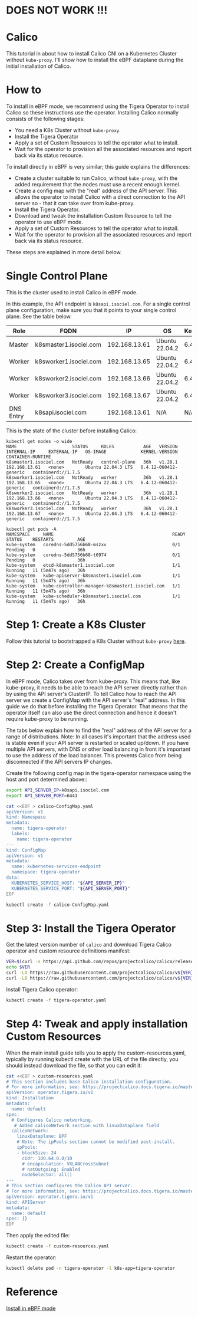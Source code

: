 # **DOES NOT WORK !!!**

# Calico
This tutorial in about how to install Calico CNI on a Kubernetes Cluster without `kube-proxy`. I'll show how to install the eBPF dataplane during the initial installation of Calico. 

# How to

To install in eBPF mode, we recommend using the Tigera Operator to install Calico so these instructions use the operator. Installing Calico normally consists of the following stages:

- You need a K8s Cluster without `kube-proxy`.
- Install the Tigera Operator
- Apply a set of Custom Resources to tell the operator what to install.
- Wait for the operator to provision all the associated resources and report back via its status resource.

To install directly in eBPF is very similar; this guide explains the differences:

- Create a cluster suitable to run Calico, without `kube-proxy`, with the added requirement that the nodes must use a recent enough kernel.
- Create a config map with the "real" address of the API server. This allows the operator to install Calico with a direct connection to the API server so - that it can take over from kube-proxy.
- Install the Tigera Operator.
- Download and tweak the installation Custom Resource to tell the operator to use eBPF mode.
- Apply a set of Custom Resources to tell the operator what to install.
- Wait for the operator to provision all the associated resources and report back via its status resource.

These steps are explained in more detail below.

# Single Control Plane
This is the cluster used to install Calico in eBPF mode. 

In this example, the API endpoint is `k8sapi.isociel.com`. For a single control plane configuration, make sure you that it points to your single control plane. See the table below.

|Role|FQDN|IP|OS|Kernel|RAM|vCPU|
|----|----|----|----|----|----|----|
|Master|k8smaster1.isociel.com|192.168.13.61|Ubuntu 22.04.2|6.4.12|2G|2|
|Worker|k8sworker1.isociel.com|192.168.13.65|Ubuntu 22.04.2|6.4.12|2G|2|
|Worker|k8sworker2.isociel.com|192.168.13.66|Ubuntu 22.04.2|6.4.12|2G|2|
|Worker|k8sworker3.isociel.com|192.168.13.67|Ubuntu 22.04.2|6.4.12|2G|2|
|DNS Entry|k8sapi.isociel.com|192.168.13.61|N/A|N/A|N/A|N/A|

This is the state of the cluster before installing Calico:
```
kubectl get nodes -o wide
NAME                     STATUS     ROLES           AGE   VERSION   INTERNAL-IP     EXTERNAL-IP   OS-IMAGE             KERNEL-VERSION          CONTAINER-RUNTIME
k8smaster1.isociel.com   NotReady   control-plane   36h   v1.28.1   192.168.13.61   <none>        Ubuntu 22.04.3 LTS   6.4.12-060412-generic   containerd://1.7.5
k8sworker1.isociel.com   NotReady   worker          36h   v1.28.1   192.168.13.65   <none>        Ubuntu 22.04.3 LTS   6.4.12-060412-generic   containerd://1.7.5
k8sworker2.isociel.com   NotReady   worker          36h   v1.28.1   192.168.13.66   <none>        Ubuntu 22.04.3 LTS   6.4.12-060412-generic   containerd://1.7.5
k8sworker3.isociel.com   NotReady   worker          36h   v1.28.1   192.168.13.67   <none>        Ubuntu 22.04.3 LTS   6.4.12-060412-generic   containerd://1.7.5
```

```
kubectl get pods -A
NAMESPACE     NAME                                             READY   STATUS    RESTARTS         AGE
kube-system   coredns-5dd5756b68-mszxv                         0/1     Pending   0                36h
kube-system   coredns-5dd5756b68-t6974                         0/1     Pending   0                36h
kube-system   etcd-k8smaster1.isociel.com                      1/1     Running   11 (5m47s ago)   36h
kube-system   kube-apiserver-k8smaster1.isociel.com            1/1     Running   11 (5m47s ago)   36h
kube-system   kube-controller-manager-k8smaster1.isociel.com   1/1     Running   11 (5m47s ago)   36h
kube-system   kube-scheduler-k8smaster1.isociel.com            1/1     Running   11 (5m47s ago)   36h
```

# Step 1: Create a K8s Cluster
Follow this tutorial to bootstrapped a K8s Cluster without `kube-proxy` [here](../05-k8s-master-only.md).

# Step 2: Create a ConfigMap
In eBPF mode, Calico takes over from kube-proxy. This means that, like kube-proxy, it needs to be able to reach the API server directly rather than by using the API server's ClusterIP. To tell Calico how to reach the API server we create a ConfigMap with the API server's "real" address. In this guide we do that before installing the Tigera Operator. That means that the operator itself can also use the direct connection and hence it doesn't require kube-proxy to be running.

The tabs below explain how to find the "real" address of the API server for a range of distributions. Note: In all cases it's important that the address used is stable even if your API server is restarted or scaled up/down. If you have multiple API servers, with DNS or other load balancing in front it's important to use the address of the load balancer. This prevents Calico from being disconnected if the API servers IP changes.

Create the following config map in the tigera-operator namespace using the host and port determined above::
```sh
export API_SERVER_IP=k8sapi.isociel.com
export API_SERVER_PORT=6443

cat <<EOF > calico-ConfigMap.yaml
apiVersion: v1
kind: Namespace
metadata:
  name: tigera-operator
  labels:
    name: tigera-operator
---
kind: ConfigMap
apiVersion: v1
metadata:
  name: kubernetes-services-endpoint
  namespace: tigera-operator
data:
  KUBERNETES_SERVICE_HOST: "${API_SERVER_IP}"
  KUBERNETES_SERVICE_PORT: "${API_SERVER_PORT}"
EOF
```

```sh
kubectl create -f calico-ConfigMap.yaml
```

# Step 3: Install the Tigera Operator
Get the latest version number of `calico` and download Tigera Calico operator and custom resource definitions manifest:
```sh
VER=$(curl -s https://api.github.com/repos/projectcalico/calico/releases/latest | grep tag_name | cut -d '"' -f 4|sed 's/v//g')
echo $VER
curl -LO https://raw.githubusercontent.com/projectcalico/calico/v${VER}/manifests/tigera-operator.yaml
curl -LO https://raw.githubusercontent.com/projectcalico/calico/v${VER}/manifests/custom-resources.yaml
```

Install Tigera Calico operator:
```sh
kubectl create -f tigera-operator.yaml
```

# Step 4: Tweak and apply installation Custom Resources
When the main install guide tells you to apply the custom-resources.yaml, typically by running kubectl create with the URL of the file directly, you should instead download the file, so that you can edit it:

```sh
cat <<EOF > custom-resources.yaml
# This section includes base Calico installation configuration.
# For more information, see: https://projectcalico.docs.tigera.io/master/reference/installation/api#operator.tigera.io/v1.Installation
apiVersion: operator.tigera.io/v1
kind: Installation
metadata:
  name: default
spec:
  # Configures Calico networking.
   # Added calicoNetwork section with linuxDataplane field
  calicoNetwork:
    linuxDataplane: BPF
    # Note: The ipPools section cannot be modified post-install.
    ipPools:
    - blockSize: 24
      cidr: 100.64.0.0/10
      # encapsulation: VXLANCrossSubnet
      # natOutgoing: Enabled
      nodeSelector: all()
---
# This section configures the Calico API server.
# For more information, see: https://projectcalico.docs.tigera.io/master/reference/installation/api#operator.tigera.io/v1.APIServer
apiVersion: operator.tigera.io/v1
kind: APIServer
metadata:
  name: default
spec: {}
EOF
```

Then apply the edited file:
```sh
kubectl create -f custom-resources.yaml
```

Restart the operator:
```sh
kubectl delete pod -n tigera-operator -l k8s-app=tigera-operator
```

# Reference
[Install in eBPF mode](https://docs.tigera.io/calico/latest/operations/ebpf/install)  

